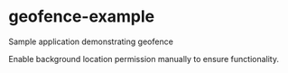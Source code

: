 # geofence-example
Sample application demonstrating geofence

Enable background location permission manually to ensure functionality.
